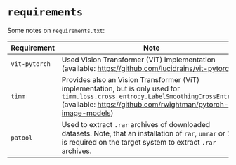 # `requirements`
Some notes on `requirements.txt`:   

| Requirement | Note |
| ------------- |-------------|
| `vit-pytorch` | Used Vision Transformer (ViT) implementation (available: https://github.com/lucidrains/vit-pytorch) |
| `timm` | Provides also an Vision Transformer (ViT) implementation, but is only used for `timm.loss.cross_entropy.LabelSmoothingCrossEntropy` (available: https://github.com/rwightman/pytorch-image-models)  |
| `patool` | Used to extract `.rar` archives of downloaded datasets. Note, that an installation of `rar`, `unrar` or `7z` is required on the target system to extract `.rar` archives. |